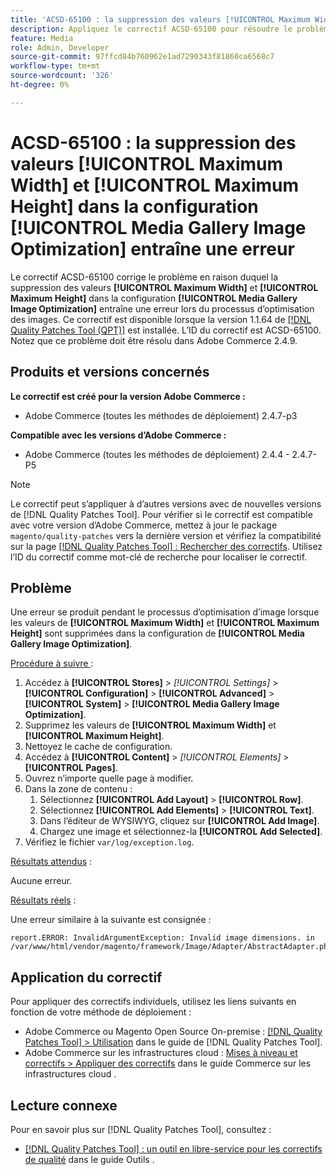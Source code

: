 ```yaml
---
title: 'ACSD-65100 : la suppression des valeurs [!UICONTROL Maximum Width] et [!UICONTROL Maximum Height] dans la configuration [!UICONTROL Media Gallery Image Optimization] entraîne une erreur'
description: Appliquez le correctif ACSD-65100 pour résoudre le problème d’Adobe Commerce où la suppression des valeurs [!UICONTROL Maximum Width] et [!UICONTROL Maximum Height] dans la configuration [!UICONTROL Media Gallery Image Optimization] entraîne une erreur lors du processus d’optimisation de l’image.
feature: Media
role: Admin, Developer
source-git-commit: 97ffcd84b760962e1ad7290343f81860ca6568c7
workflow-type: tm+mt
source-wordcount: '326'
ht-degree: 0%

---
```



# ACSD-65100 : la suppression des valeurs [!UICONTROL Maximum Width] et [!UICONTROL Maximum Height] dans la configuration [!UICONTROL Media Gallery Image Optimization] entraîne une erreur

Le correctif ACSD-65100 corrige le problème en raison duquel la suppression des valeurs **[!UICONTROL Maximum Width]** et **[!UICONTROL Maximum Height]** dans la configuration **[!UICONTROL Media Gallery Image Optimization]** entraîne une erreur lors du processus d’optimisation des images. Ce correctif est disponible lorsque la version 1.1.64 de [[!DNL Quality Patches Tool (QPT)]](/help/tools/quality-patches-tool/quality-patches-tool-to-self-serve-quality-patches.md) est installée. L’ID du correctif est ACSD-65100. Notez que ce problème doit être résolu dans Adobe Commerce 2.4.9.

## Produits et versions concernés

**Le correctif est créé pour la version Adobe Commerce :**

* Adobe Commerce (toutes les méthodes de déploiement) 2.4.7-p3

**Compatible avec les versions d’Adobe Commerce :**

* Adobe Commerce (toutes les méthodes de déploiement) 2.4.4 - 2.4.7-P5

>[!NOTE]
>
>Le correctif peut s’appliquer à d’autres versions avec de nouvelles versions de [!DNL Quality Patches Tool]. Pour vérifier si le correctif est compatible avec votre version d’Adobe Commerce, mettez à jour le package `magento/quality-patches` vers la dernière version et vérifiez la compatibilité sur la page [[!DNL Quality Patches Tool] : Rechercher des correctifs](https://experienceleague.adobe.com/tools/commerce-quality-patches/index.html?lang=fr). Utilisez l’ID du correctif comme mot-clé de recherche pour localiser le correctif.

## Problème

Une erreur se produit pendant le processus d’optimisation d’image lorsque les valeurs de **[!UICONTROL Maximum Width]** et **[!UICONTROL Maximum Height]** sont supprimées dans la configuration de **[!UICONTROL Media Gallery Image Optimization]**.

<u>Procédure à suivre </u> :

1. Accédez à **[!UICONTROL Stores]** > *[!UICONTROL Settings]* > **[!UICONTROL Configuration]** > **[!UICONTROL Advanced]** > **[!UICONTROL System]** > **[!UICONTROL Media Gallery Image Optimization]**.
1. Supprimez les valeurs de **[!UICONTROL Maximum Width]** et **[!UICONTROL Maximum Height]**.
1. Nettoyez le cache de configuration.
1. Accédez à **[!UICONTROL Content]** > *[!UICONTROL Elements]* > **[!UICONTROL Pages]**.
1. Ouvrez n’importe quelle page à modifier.
1. Dans la zone de contenu :
   1. Sélectionnez **[!UICONTROL Add Layout]** > **[!UICONTROL Row]**.
   1. Sélectionnez **[!UICONTROL Add Elements]** > **[!UICONTROL Text]**.
   1. Dans l’éditeur de WYSIWYG, cliquez sur **[!UICONTROL Add Image]**.
   1. Chargez une image et sélectionnez-la **[!UICONTROL Add Selected]**.
1. Vérifiez le fichier `var/log/exception.log`.

<u>Résultats attendus</u> :

Aucune erreur.

<u>Résultats réels</u> :

Une erreur similaire à la suivante est consignée :

```
report.ERROR: InvalidArgumentException: Invalid image dimensions. in /var/www/html/vendor/magento/framework/Image/Adapter/AbstractAdapter.php:630
```

## Application du correctif

Pour appliquer des correctifs individuels, utilisez les liens suivants en fonction de votre méthode de déploiement :

* Adobe Commerce ou Magento Open Source On-premise : [[!DNL Quality Patches Tool] > Utilisation](/help/tools/quality-patches-tool/usage.md) dans le guide de [!DNL Quality Patches Tool].
* Adobe Commerce sur les infrastructures cloud : [Mises à niveau et correctifs > Appliquer des correctifs](https://experienceleague.adobe.com/docs/commerce-cloud-service/user-guide/develop/upgrade/apply-patches.html?lang=fr) dans le guide Commerce sur les infrastructures cloud .

## Lecture connexe

Pour en savoir plus sur [!DNL Quality Patches Tool], consultez :

* [[!DNL Quality Patches Tool] : un outil en libre-service pour les correctifs de qualité](/help/tools/quality-patches-tool/quality-patches-tool-to-self-serve-quality-patches.md) dans le guide Outils .
